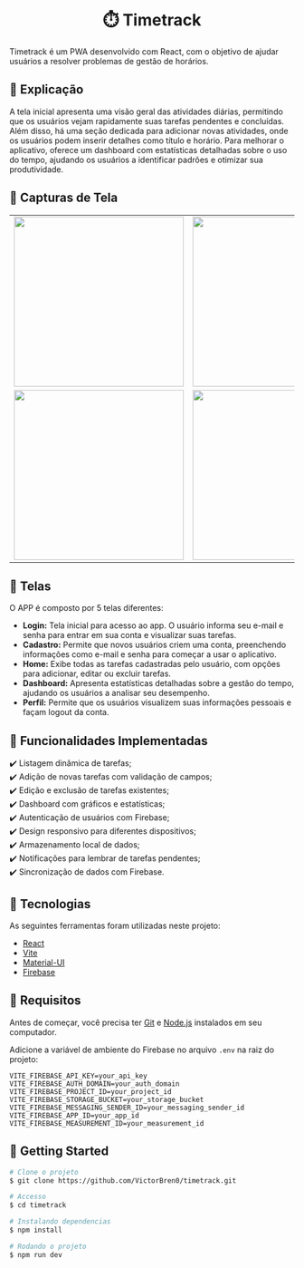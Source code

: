 <h1 align="center">⏱️ Timetrack</h1>

Timetrack é um PWA desenvolvido com React, com o objetivo de ajudar usuários a resolver problemas de gestão de horários.

## :page_facing_up: Explicação

A tela inicial apresenta uma visão geral das atividades diárias, permitindo que os usuários vejam rapidamente suas tarefas pendentes e concluídas. Além disso, há uma seção dedicada para adicionar novas atividades, onde os usuários podem inserir detalhes como título e horário. Para melhorar o aplicativo, oferece um dashboard com estatísticas detalhadas sobre o uso do tempo, ajudando os usuários a identificar padrões e otimizar sua produtividade.


## 📸 Capturas de Tela
<table>
  <tr>
    <td><img width="300" src="https://github.com/user-attachments/assets/60ba7c29-115c-4ee0-adb8-38cb493ee9cf" /></td>
    <td><img width="300" src="https://github.com/user-attachments/assets/a001897b-36f1-4809-8b32-fbb44ef3c80b" /></td>
    <td><img width="300" src="https://github.com/user-attachments/assets/320a5084-30e0-4191-8133-e09149fc3cbd" /></td>
  <tr>
    <td><img width="300" src="https://github.com/user-attachments/assets/8cff3a83-558e-4c69-91fd-7351125c3f00" /></td>
    <td><img src="https://github.com/user-attachments/assets/8e694a83-d5d1-4bfd-b2f5-8232bc7b8ecb" width="300"/></td>
    <td><img src="https://github.com/user-attachments/assets/e3a10d6c-f4a3-427d-9081-db402c1b0178" width="300"/></td>
  </tr>
</table>

## 📁 Telas

O APP é composto por 5 telas diferentes:

- **Login:** Tela inicial para acesso ao app. O usuário informa seu e-mail e senha para entrar em sua conta e visualizar suas tarefas.
- **Cadastro:** Permite que novos usuários criem uma conta, preenchendo informações como e-mail e senha para começar a usar o aplicativo.
- **Home:** Exibe todas as tarefas cadastradas pelo usuário, com opções para adicionar, editar ou excluir tarefas.
- **Dashboard:** Apresenta estatísticas detalhadas sobre a gestão do tempo, ajudando os usuários a analisar seu desempenho.
- **Perfil:** Permite que os usuários visualizem suas informações pessoais e façam logout da conta.

## :dart: Funcionalidades Implementadas

:heavy_check_mark: Listagem dinâmica de tarefas;\
:heavy_check_mark: Adição de novas tarefas com validação de campos;\
:heavy_check_mark: Edição e exclusão de tarefas existentes;\
:heavy_check_mark: Dashboard com gráficos e estatísticas;\
:heavy_check_mark: Autenticação de usuários com Firebase;\
:heavy_check_mark: Design responsivo para diferentes dispositivos;\
:heavy_check_mark: Armazenamento local de dados;\
:heavy_check_mark: Notificações para lembrar de tarefas pendentes;\
:heavy_check_mark: Sincronização de dados com Firebase.


## :rocket: Tecnologias

As seguintes ferramentas foram utilizadas neste projeto:

- [React](https://reactjs.org/)
- [Vite](https://vitejs.dev/)
- [Material-UI](https://mui.com/)
- [Firebase](https://firebase.google.com/)

## :closed_book: Requisitos ##

Antes de começar, você precisa ter [Git](https://git-scm.com) e [Node.js](https://nodejs.org/) instalados em seu computador.

Adicione a variável de ambiente do Firebase no arquivo `.env` na raiz do projeto:

```env
VITE_FIREBASE_API_KEY=your_api_key
VITE_FIREBASE_AUTH_DOMAIN=your_auth_domain
VITE_FIREBASE_PROJECT_ID=your_project_id
VITE_FIREBASE_STORAGE_BUCKET=your_storage_bucket
VITE_FIREBASE_MESSAGING_SENDER_ID=your_messaging_sender_id
VITE_FIREBASE_APP_ID=your_app_id
VITE_FIREBASE_MEASUREMENT_ID=your_measurement_id
```

## :checkered_flag: Getting Started ##

```bash
# Clone o projeto
$ git clone https://github.com/VictorBren0/timetrack.git

# Accesso
$ cd timetrack

# Instalando dependencias
$ npm install

# Rodando o projeto
$ npm run dev

```
